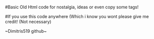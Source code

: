 #Basic Old Html code for nostalgia, ideas or even copy some tags!


#If you use this code anywhere (Which i know you wont please give me credit! (Not necessary)



~Dimitris519 github~
